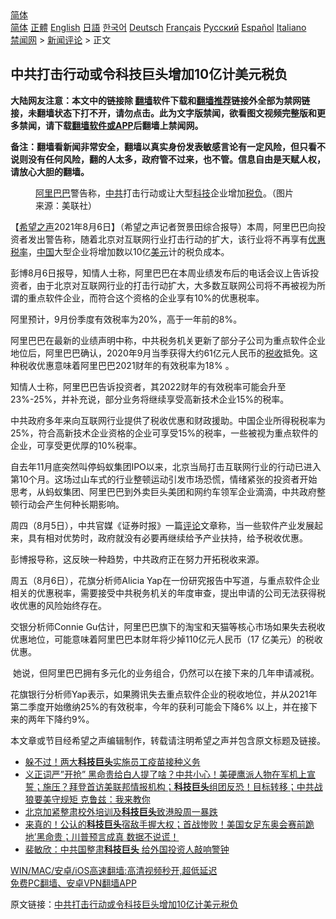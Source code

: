  <!-- 面包屑导航 --> <div class="breadcrumb"><!-- GTranslate: https://gtranslate.io/ -->  <div class="switcher notranslate">  <div class="selected">  <a href="#" onclick="return false;"> 简体</a>  </div>  <div class="option">  <a href="https://www.bannedbook.org" onclick="doGTranslate('zh-CN|zh-CN');jQuery('div.switcher div.selected a').html(jQuery(this).html());return false;" title="简体中文" class="nturl selected"> 简体</a>  <a href="https://www.bannedbook.org/zh-tw/" onclick="doGTranslate('zh-CN|zh-TW');jQuery('div.switcher div.selected a').html(jQuery(this).html());return false;" title="繁體中文" class="nturl"> 正體</a>  <a href="https://www.bannedbook.org/en/" onclick="doGTranslate('zh-CN|en');jQuery('div.switcher div.selected a').html(jQuery(this).html());return false;" title="English" class="nturl"> English</a>  <a href="https://www.bannedbook.org/ja/" onclick="doGTranslate('zh-CN|ja');jQuery('div.switcher div.selected a').html(jQuery(this).html());return false;" title="日本語" class="nturl"> 日語</a>  <a href="https://www.bannedbook.org/ko/" onclick="doGTranslate('zh-CN|ko');jQuery('div.switcher div.selected a').html(jQuery(this).html());return false;" title="한국어" class="nturl"> 한국어</a>  <a href="https://www.bannedbook.org/de/" onclick="doGTranslate('zh-CN|de');jQuery('div.switcher div.selected a').html(jQuery(this).html());return false;" title="Deutsch" class="nturl"> Deutsch</a>  <a href="https://www.bannedbook.org/fr/" onclick="doGTranslate('zh-CN|fr');jQuery('div.switcher div.selected a').html(jQuery(this).html());return false;" title="Français" class="nturl"> Français</a>  <a href="https://www.bannedbook.org/ru/" onclick="doGTranslate('zh-CN|ru');jQuery('div.switcher div.selected a').html(jQuery(this).html());return false;" title="Русский" class="nturl"> Русский</a>  <a href="https://www.bannedbook.org/es/" onclick="doGTranslate('zh-CN|es');jQuery('div.switcher div.selected a').html(jQuery(this).html());return false;" title="Español" class="nturl"> Español</a>  <a href="https://www.bannedbook.org/it/" onclick="doGTranslate('zh-CN|it');jQuery('div.switcher div.selected a').html(jQuery(this).html());return false;" title="Italiano" class="nturl"> Italiano</a>  </div>  </div>      <div class='breadcrumb-sub'><!-- Breadcrumb NavXT 6.3.0 --> <a href="https://www.bannedbook.org/" class="home">禁闻网</a> &gt; <a href="https://www.bannedbook.org/bnews/comments/" class="category">新闻评论</a> &gt; 正文</div></div><h2>中共打击行动或令科技巨头增加10亿计美元税负</h2> <p class="notice"><b>大陆网友注意：本文中的链接除 <a href="https://github.com/bannedbook/fanqiang" >翻墙</a>软件下载和<a href="https://github.com/killgcd/justmysocks/blob/master/README.md">翻墙推荐</a>链接外全部为禁网链接，未翻墙状态下打不开，请勿点击。此为文字版禁闻，欲看图文视频完整版和更多禁闻，请下载<a href="https://github.com/bannedbook/fanqiang">翻墙软件或APP</a>后翻墙上禁闻网。</p><p>备注：翻墙看新闻非常安全，翻墙以真实身份发表敏感言论有一定风险，但只看不说则没有任何风险，翻的人太多，政府管不过来，也不管。信息自由是天赋人权，请放心大胆的翻墙。</b></p>  <div class="entry"> <figure><figcaption><a href="https://www.bannedbook.org/bnews/tag/%e9%98%bf%e9%87%8c%e5%b7%b4%e5%b7%b4/" class="st_tag internal_tag" rel="tag" title="标签 阿里巴巴 下的日志">阿里巴巴</a>警告称，<a href="https://www.bannedbook.org/bnews/tag/%e4%b8%ad%e5%85%b1/" class="st_tag internal_tag" rel="tag" title="标签 中共 下的日志">中共</a>打击行动或让大型<a href="https://www.bannedbook.org/bnews/tag/%E7%A7%91%E6%8A%80/" class="st_tag internal_tag" rel="tag" title="标签 科技 下的日志">科技</a>企业增加<a href="https://www.bannedbook.org/bnews/tag/%E7%A8%8E%E8%B4%9F/" class="st_tag internal_tag" rel="tag" title="标签 税负 下的日志">税负</a>。（图片来源：美联社）</figcaption></figure> <p>【<span class='wp_keywordlink_affiliate'><a href="https://www.soundofhope.org" title="希望之声" target="_blank">希望之声</a></span>2021年8月6日】（希望之声记者贺景田综合报导）本周，阿里巴巴向投资者发出警告称，随着北京对互联网行业打击行动的扩大，该行业将不再享有<a href="https://www.bannedbook.org/bnews/tag/%E4%BC%98%E6%83%A0/" class="st_tag internal_tag" rel="tag" title="标签 优惠 下的日志">优惠</a><a href="https://www.bannedbook.org/bnews/tag/%E7%A8%8E%E7%8E%87/" class="st_tag internal_tag" rel="tag" title="标签 税率 下的日志">税率</a>，<span class='wp_keywordlink_affiliate'><a href="https://www.bannedbook.org/" title="中国" target="_blank">中国</a></span>大型企业将增加数以10亿<a href="https://www.bannedbook.org/bnews/tag/%e7%be%8e%e5%85%83/" class="st_tag internal_tag" rel="tag" title="标签 美元 下的日志">美元</a>计的税负成本。</p> <p>彭博8月6日报导，知情人士称，阿里巴巴在本周业绩发布后的电话会议上告诉投资者，由于北京对互联网行业的打击行动扩大，大多数互联网公司将不再被视为所谓的重点软件企业，而符合这个资格的企业享有10%的优惠税率。</p> <p>阿里预计，9月份季度有效税率为20%，高于一年前的8%。</p> <p>阿里巴巴在最新的业绩声明中称，中共税务机关更新了部分子公司为重点软件企业地位后，阿里巴巴确认，2020年9月当季获得大约61亿元人民币的<a href="https://www.bannedbook.org/bnews/tag/%e7%a8%8e%e6%94%b6/" class="st_tag internal_tag" rel="tag" title="标签 税收 下的日志">税收</a>抵免。这种税收优惠意味着阿里巴巴2021财年的有效税率为18% 。</p>  <p>知情人士称，阿里巴巴告诉投资者，其2022财年的有效税率可能会升至23%-25%，并补充说，部分业务将继续享受高新技术企业15%的税率。</p> <p>中共政府多年来向互联网行业提供了税收优惠和财政援助。中国企业所得税税率为25%，符合高新技术企业资格的企业可享受15%的税率，一些被视为重点软件的企业，可享受更优厚的10%税率。</p> <p>自去年11月底突然叫停蚂蚁集团IPO以来，北京当局打击互联网行业的行动已进入第10个月。这场过山车式的行业整顿运动引发市场恐慌，情绪紧张的投资者开始思考，从蚂蚁集团、阿里巴巴到外卖巨头美团和网约车领军企业滴滴，中共政府整顿行动会产生何种长期影响。</p> <p>周四（8月5日），中共官媒《证券时报》一篇<span class='wp_keywordlink_affiliate'><a href="https://www.bannedbook.org/bnews/comments/" title="新闻评论" target="_blank">评论</a></span>文章称，当一些软件产业发展起来，具有相对优势时，政府就没有必要再继续给予产业扶持，给予税收优惠。</p>  <p>彭博报导称，这反映一种趋势，中共政府正在努力开拓税收来源。</p> <p>周五（8月6日），花旗分析师Alicia Yap在一份研究报告中写道，与重点软件企业相关的优惠税率，需要接受中共税务机关的年度审查，提出申请的公司无法获得税收优惠的风险始终存在。</p> <p>交银分析师Connie Gu估计，阿里巴巴旗下的淘宝和天猫等核心市场如果失去税收优惠地位，可能意味着阿里巴巴本财年将少掉110亿元人民币（17 亿美元）的税收优惠。</p> <p> 她说，但阿里巴巴拥有多元化的业务组合，仍然可以在接下来的几年申请减税。</p>  <p>花旗银行分析师Yap表示，如果腾讯失去重点软件企业的税收地位，并从2021年第二季度开始缴纳25%的有效税率，今年的获利可能会下降6% 以上，并在接下来的两年下降约9%。</p> <p>本文章或节目经希望之声编辑制作，转载请注明希望之声并包含原文标题及链接。 </p> <ul class='op-related-articles' title='相关阅读'> <li><a href='https://www.bannedbook.org/bnews/cnnews/20210731/1597374.html' target='_blank'>躲不过！两大<b>科技巨头</b>实施员工疫苗接种义务</a></li> <li><a href='https://www.bannedbook.org/bnews/comments/20210728/1595618.html' target='_blank'>义正词严”开抢”  黑命贵给白人提了啥？中共小心！美硬鹰派人物在军机上宣誓；施压？拜登首访美联邦情报机构；<b>科技巨头</b>组团反恐！目标转移；中共战狼要美守规矩 克鲁兹：我来教你</a></li> <li><a href='https://www.bannedbook.org/bnews/headline/20210726/1594649.html' target='_blank'>北京加紧整肃校外培训及<b>科技巨头</b>致港股周一暴跌</a></li> <li><a href='https://www.bannedbook.org/bnews/comments/20210722/1591915.html' target='_blank'>来真的！公认的<b>科技巨头</b>宿敌手握大权；首战惨败！美国女足东奥会赛前跪地’黑命贵；川普预言成真 数据不说谎！</a></li> <li><a href='https://www.bannedbook.org/bnews/comments/20210722/1591770.html' target='_blank'>裴敏欣：中共国整肃<b>科技巨头</b> 给外国投资人敲响警钟</a></li> </ul> <p class="texttj"> <a href="https://github.com/bannedbook/fanqiang/wiki/V2ray%E6%9C%BA%E5%9C%BA" target="_blank">WIN/MAC/安卓/iOS高速翻墙:高清视频秒开,超低延迟</a><br/> <a href="https://github.com/bannedbook/fanqiang/wiki/%E7%A6%81%E9%97%BB%E7%BD%91%E5%AE%89%E5%8D%93%E7%BF%BB%E5%A2%99%E6%96%B0%E9%97%BBAPP" target="_blank">免费PC翻墙、安卓VPN翻墙APP</a></p><p>原文链接：<a class="src_link"  href="https://www.soundofhope.org/post/533036" target="_blank">中共打击行动或令科技巨头增加10亿计美元税负</a></p> <a name='sharetosocial'></a>  <div style="margin-bottom:5px;padding-bottom:5px;clear:both"> <div id="archive-pix-1" class="banner-ads"> <!-- AuctionX Display platform tag START --> <div id="26318x728x90x621x_ADSLOT2" clicktrack="%%CLICK_URL_ESC%%"></div> <!-- AuctionX Display platform tag END --> </div> <div id="archive-pix-2" class="banner-ads"> <!-- AuctionX Display platform tag START --> <div id="26315x300x250x621x_ADSLOT2" clicktrack="%%CLICK_URL_ESC%%"></div> <!-- AuctionX Display platform tag END --> </div> </div>  <div id="archive-pix-1" class="banner-ads"> <!-- AuctionX Display platform tag START --> <div id="26318x728x90x621x_ADSLOT3" clicktrack="%%CLICK_URL_ESC%%"></div> <!-- AuctionX Display platform tag END --> </div> </div><!--END ENTRY--> 